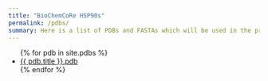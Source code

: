 ```yaml
---
title: "BioChemCoRe HSP90s"
permalink: /pdbs/
summary: Here is a list of PDBs and FASTAs which will be used in the program.
---
```


<ul>
{% for pdb in site.pdbs %}
  <li><a href="{{ pdb.title }}">{{ pdb.title }}.pdb</a></li>
{% endfor %}
</ul>
